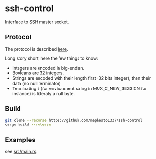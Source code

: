 # ssh-control

Interface to SSH master socket.

## Protocol
The protocol is described [here](https://cvsweb.openbsd.org/src/usr.bin/ssh/PROTOCOL.mux?annotate=HEAD).

Long story short, here the few things to know:

* Integers are encoded in big-endian.
* Booleans are 32 integers.
* Strings are encoded with their length first (32 bits integer), then their data (no null
  terminator)
* Terminating `0` (for environment string in MUX_C_NEW_SESSION for instance) is litteraly a null
  byte.

## Build

```bash
git clone --recurse https://github.com/mephesto1337/ssh-control
cargo build --release
```

## Examples

see [src/main.rs](./src/main.rs).

